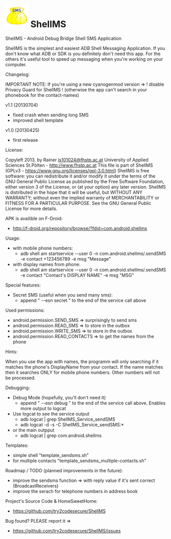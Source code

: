 ![ShellMS Logo](res/drawable-hdpi/ic_launcher.png "ShellMS") ShellMS 
=======

ShellMS - Android Debug Bridge Shell SMS Application

ShellMS is the simplest and easiest ADB Shell Messaging Application.
If you don't know what ADB or SDK is you definitely don't need this app.
For the others it's useful tool to speed up messaging when you're working on your computer.

Changelog:

IMPORTANT NOTE:
If you're using a new cyanogenmod version => ! disable Privacy Guard for ShellMS !
(otherwise the app can't search in your phonebook for the contact-names)

v1.1 (20130704)
 * fixed crash when sending long SMS
 * improved shell template

v1.0 (20130425)
 * first release

License:

Copyleft 2013, by Rainer is101024@fhstp.ac.at
University of Applied Sciences St.Pölten - http://www.fhstp.ac.at
This file is part of ShellMS (GPLv3 - https://www.gnu.org/licenses/gpl-3.0.html)
ShellMS is free software: you can redistribute it and/or modify it under the terms of the GNU General Public License 
 as published by the Free Software Foundation, either version 3 of the License, or (at your option) any later version.
ShellMS is distributed in the hope that it will be useful, but WITHOUT ANY WARRANTY;
 without even the implied warranty of MERCHANTABILITY or FITNESS FOR A PARTICULAR PURPOSE.
See the GNU General Public License for more details.

APK is availible on F-Droid:
 * http://f-droid.org/repository/browse/?fdid=com.android.shellms

Usage:
 * with mobile phone numbers:
	- adb shell am startservice --user 0 -n com.android.shellms/.sendSMS -e contact +123456789 -e msg "Message"
 * with display names from phone:
	- adb shell am startservice --user 0 -n com.android.shellms/.sendSMS -e contact "Contact's DISPLAY NAME" -e msg "MSG"

Special features:
 * Secret SMS (useful when you send many sms):
	- append " --esn secret " to the end of the service call above

Used permissions:
 * android.permission.SEND_SMS => surprisingly to send sms
 * android.permission.READ_SMS => to store in the outbox
 * android.permission.WRITE_SMS => to store in the outbox
 * android.permission.READ_CONTACTS => to get the names from the phone

Hints:

When you use the app with names, the programm will only searching if it matches the phone's DisplayName from your contact.
If the name matches then it searches ONLY for mobile phone numbers. Other numbers will not be processed.

Debugging:
 * Debug Mode (hopefully, you'll don't need it)
	- append " --esn debug " to the end of the service call above. Enables more output to logcat
 * Use logcat to see the service output
	- adb logcat | grep ShellMS_Service_sendSMS 
	- adb logcat -d -s -C ShellMS_Service_sendSMS:*
 * or the main outpput
	- adb logcat | grep com.android.shellms

Templates:
 * simple shell "template_sendsms.sh"
 * for multiple contacts "template_sendsms_multiple-contacts.sh"

Roadmap / TODO (planned improvements in the future):
 * improve the sendsms function => with reply value if it's sent correct (BroadcastReceivers)
 * improve the serach for telephone numbers in address book

Project's Source Code & HomeSweetHome:
 * https://github.com/try2codesecure/ShellMS

Bug found? PLEASE report it =>
 * https://github.com/try2codesecure/ShellMS/issues
